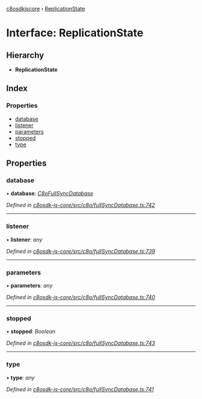 [c8osdkjscore](../README.md) › [ReplicationState](replicationstate.md)

# Interface: ReplicationState

## Hierarchy

* **ReplicationState**

## Index

### Properties

* [database](replicationstate.md#database)
* [listener](replicationstate.md#listener)
* [parameters](replicationstate.md#parameters)
* [stopped](replicationstate.md#stopped)
* [type](replicationstate.md#type)

## Properties

###  database

• **database**: *[C8oFullSyncDatabase](../classes/c8ofullsyncdatabase.md)*

*Defined in [c8osdk-js-core/src/c8o/fullSyncDatabase.ts:742](https://github.com/convertigo/c8osdk-angular/blob/41c81a4/src/c8o/fullSyncDatabase.ts#L742)*

___

###  listener

• **listener**: *any*

*Defined in [c8osdk-js-core/src/c8o/fullSyncDatabase.ts:739](https://github.com/convertigo/c8osdk-angular/blob/41c81a4/src/c8o/fullSyncDatabase.ts#L739)*

___

###  parameters

• **parameters**: *any*

*Defined in [c8osdk-js-core/src/c8o/fullSyncDatabase.ts:740](https://github.com/convertigo/c8osdk-angular/blob/41c81a4/src/c8o/fullSyncDatabase.ts#L740)*

___

###  stopped

• **stopped**: *Boolean*

*Defined in [c8osdk-js-core/src/c8o/fullSyncDatabase.ts:743](https://github.com/convertigo/c8osdk-angular/blob/41c81a4/src/c8o/fullSyncDatabase.ts#L743)*

___

###  type

• **type**: *any*

*Defined in [c8osdk-js-core/src/c8o/fullSyncDatabase.ts:741](https://github.com/convertigo/c8osdk-angular/blob/41c81a4/src/c8o/fullSyncDatabase.ts#L741)*
